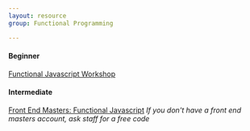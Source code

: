 ```yaml
---
layout: resource
group: Functional Programming

---
```

<!-- General resources go here -->

#### Beginner

[Functional Javascript Workshop](https://github.com/timoxley/functional-javascript-workshop)

#### Intermediate

[Front End Masters: Functional Javascript](https://frontendmasters.com/courses/functional-javascript/)
*If you don't have a front end masters account, ask staff for a free code*

<!-- #### Advanced -->

<!-- #### Jedi -->
